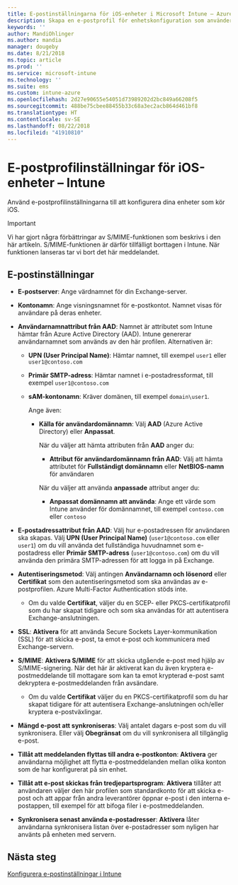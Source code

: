 ```yaml
---
title: E-postinställningarna för iOS-enheter i Microsoft Intune – Azure | Microsoft Docs
description: Skapa en e-postprofil för enhetskonfiguration som använder Exchange-servrar och hämtar attribut från Azure Active Directory. Du kan även aktivera SSL, autentisera användare med certifikat eller användarnamn/lösenord och synkronisera e-post på iOS-enheter med hjälp av Microsoft Intune.
keywords: ''
author: MandiOhlinger
ms.author: mandia
manager: dougeby
ms.date: 8/21/2018
ms.topic: article
ms.prod: ''
ms.service: microsoft-intune
ms.technology: ''
ms.suite: ems
ms.custom: intune-azure
ms.openlocfilehash: 2d27e90655e54051d73989202d2bc849a66208f5
ms.sourcegitcommit: 488be75cbee88455b33c68a3ec2acb864d461bf8
ms.translationtype: HT
ms.contentlocale: sv-SE
ms.lasthandoff: 08/22/2018
ms.locfileid: "41910810"
---
```

# <a name="email-profile-settings-for-ios-devices---intune"></a>E-postprofilinställningar för iOS-enheter – Intune

Använd e-postprofilinställningarna till att konfigurera dina enheter som kör iOS.

> [!IMPORTANT]
> Vi har gjort några förbättringar av S/MIME-funktionen som beskrivs i den här artikeln. S/MIME-funktionen är därför tillfälligt borttagen i Intune. När funktionen lanseras tar vi bort det här meddelandet.

## <a name="email-settings"></a>E-postinställningar

- **E-postserver**: Ange värdnamnet för din Exchange-server.
- **Kontonamn**: Ange visningsnamnet för e-postkontot. Namnet visas för användare på deras enheter.
- **Användarnamnattribut från AAD**: Namnet är attributet som Intune hämtar från Azure Active Directory (AAD). Intune genererar användarnamnet som används av den här profilen. Alternativen är:
  - **UPN (User Principal Name)**: Hämtar namnet, till exempel `user1` eller `user1@contoso.com`
  - **Primär SMTP-adress**: Hämtar namnet i e-postadressformat, till exempel `user1@contoso.com`
  - **sAM-kontonamn**: Kräver domänen, till exempel `domain\user1`.

    Ange även:  
    - **Källa för användardomännamn**: Välj **AAD** (Azure Active Directory) eller **Anpassat**.

      När du väljer att hämta attributen från **AAD** anger du:
      - **Attribut för användardomännamn från AAD**: Välj att hämta attributet för **Fullständigt domännamn** eller **NetBIOS-namn** för användaren

      När du väljer att använda **anpassade** attribut anger du:
      - **Anpassat domännamn att använda**: Ange ett värde som Intune använder för domännamnet, till exempel `contoso.com` eller `contoso`

- **E-postadressattribut från AAD**: Välj hur e-postadressen för användaren ska skapas. Välj **UPN (User Principal Name)** (`user1@contoso.com` eller `user1`) om du vill använda det fullständiga huvudnamnet som e-postadress eller **Primär SMTP-adress** (`user1@contoso.com`) om du vill använda den primära SMTP-adressen för att logga in på Exchange.
- **Autentiseringsmetod**: Välj antingen **Användarnamn och lösenord** eller **Certifikat** som den autentiseringsmetod som ska användas av e-postprofilen. Azure Multi-Factor Authentication stöds inte.
  - Om du valde **Certifikat**, väljer du en SCEP- eller PKCS-certifikatprofil som du har skapat tidigare och som ska användas för att autentisera Exchange-anslutningen.
- **SSL**: **Aktivera** för att använda Secure Sockets Layer-kommunikation (SSL) för att skicka e-post, ta emot e-post och kommunicera med Exchange-servern.
- **S/MIME**: **Aktivera S/MIME** för att skicka utgående e-post med hjälp av S/MIME-signering. När det här är aktiverat kan du även kryptera e-postmeddelande till mottagare som kan ta emot krypterad e-post samt dekryptera e-postmeddelanden från avsändare.
  - Om du valde **Certifikat** väljer du en PKCS-certifikatprofil som du har skapat tidigare för att autentisera Exchange-anslutningen och/eller kryptera e-postväxlingar.
- **Mängd e-post att synkroniseras**: Välj antalet dagars e-post som du vill synkronisera. Eller välj **Obegränsat** om du vill synkronisera all tillgänglig e-post.
- **Tillåt att meddelanden flyttas till andra e-postkonton**: **Aktivera** ger användarna möjlighet att flytta e-postmeddelanden mellan olika konton som de har konfigurerat på sin enhet.
- **Tillåt att e-post skickas från tredjepartsprogram**: **Aktivera** tillåter att användaren väljer den här profilen som standardkonto för att skicka e-post och att appar från andra leverantörer öppnar e-post i den interna e-postappen, till exempel för att bifoga filer i e-postmeddelanden.
- **Synkronisera senast använda e-postadresser**: **Aktivera** låter användarna synkronisera listan över e-postadresser som nyligen har använts på enheten med servern.

## <a name="next-steps"></a>Nästa steg
[Konfigurera e-postinställningar i Intune](email-settings-configure.md)
